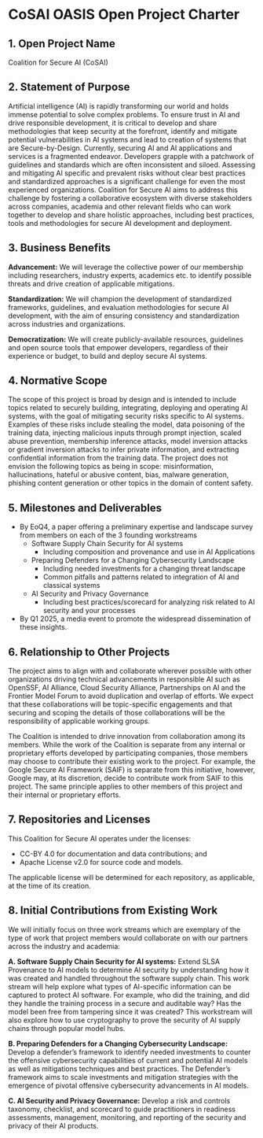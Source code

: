 # CoSAI OASIS Open Project Charter

## 1. Open Project Name 
Coalition for Secure AI (CoSAI)

## 2. Statement of Purpose 
Artificial intelligence (AI) is rapidly transforming our world and holds immense potential to solve complex problems. To ensure trust in AI and drive responsible development, it is critical to develop and share methodologies that keep security at the forefront, identify and mitigate potential vulnerabilities in AI systems and lead to creation of systems that are Secure-by-Design. 
Currently, securing AI and AI applications and services is a fragmented endeavor. Developers grapple with a patchwork of guidelines and standards which are often inconsistent and siloed. Assessing and mitigating AI specific and prevalent risks without clear best practices and standardized approaches is a significant challenge for even the most experienced organizations. 
Coalition for Secure AI aims to address this challenge by fostering a collaborative ecosystem with diverse stakeholders across companies, academia and other relevant fields who can work together to develop and share holistic approaches, including best practices, tools and methodologies for secure AI development and deployment.

## 3. Business Benefits 
**Advancement:** We will leverage the collective power of our membership including researchers, industry experts, academics etc. to identify possible threats and drive creation of applicable mitigations. 

**Standardization:** We will champion the development of standardized frameworks, guidelines, and evaluation methodologies for secure AI development, with the aim of ensuring consistency and standardization across industries and organizations.

**Democratization:** We will create publicly-available resources, guidelines and open source tools that empower developers, regardless of their experience or budget, to build and deploy secure AI systems.

## 4. Normative Scope 
The scope of this project is broad by design and is intended to include topics related to securely building, integrating, deploying and operating AI systems, with the goal of mitigating security risks specific to AI systems. 
Examples of these risks include stealing the model, data poisoning of the training data, injecting malicious inputs through prompt injection, scaled abuse prevention, membership inference attacks, model inversion attacks or gradient inversion attacks to infer private information, and extracting confidential information from the training data. 
The project does not envision the following topics as being in scope: misinformation, hallucinations, hateful or abusive content, bias, malware generation, phishing content generation or other topics in the domain of content safety.

## 5. Milestones and Deliverables 
* By EoQ4, a paper offering a preliminary expertise and landscape survey from members on each of the 3 founding workstreams
  * Software Supply Chain Security for AI systems 
    * Including composition and provenance and use in AI Applications 
  * Preparing Defenders for a Changing Cybersecurity Landscape 
    * Including needed investments for a changing threat landscape 
    * Common pitfalls and patterns related to integration of AI and classical systems   
  * AI Security and Privacy Governance 
    * Including best practices/scorecard for analyzing risk related to AI security and your processes 
* By Q1 2025, a media event to promote the widespread dissemination of these insights.
  
## 6. Relationship to Other Projects 
The project aims to align with and collaborate wherever possible with other organizations driving technical advancements in responsible AI such as OpenSSF, AI Alliance, Cloud Security Alliance, Partnerships on AI and the Frontier Model Forum to avoid duplication and overlap of efforts. We expect that these collaborations will be topic-specific engagements and that securing and scoping the details of those collaborations will be the responsibility of applicable working groups.

The Coalition is intended to drive innovation from collaboration among its members. While the work of the Coalition is separate from any internal or proprietary efforts developed by participating companies, those members may choose to contribute their existing work to the project. For example, the Google Secure AI Framework (SAIF) is separate from this initiative, however, Google may, at its discretion, decide to contribute work from SAIF to this project. The same principle applies to other members of this project and their internal or proprietary efforts.

## 7. Repositories and Licenses 
This Coalition for Secure AI operates under the licenses: 
* CC-BY 4.0 for documentation and data contributions; and 
* Apache License v2.0 for source code and models.
  
The applicable license will be determined for each repository, as applicable, at the time of its creation.

## 8. Initial Contributions from Existing Work 
We will initially focus on three work streams which are exemplary of the type of work that project members would collaborate on with our partners across the industry and academia: 

**A. Software Supply Chain Security for AI systems:** Extend SLSA Provenance to AI models to determine AI security by understanding how it was created and handled throughout the software supply chain. This work stream will help explore what types of AI-specific information can be captured to protect AI software. For example, who did the training, and did they handle the training process in a secure and auditable way? Has the model been free from tampering since it was created? This workstream will also explore how to use cryptography to prove the security of AI supply chains through popular model hubs. 
  
**B. Preparing Defenders for a Changing Cybersecurity Landscape:** Develop a defender’s framework to identify needed investments to counter the offensive cybersecurity capabilities of current and potential AI models as well as mitigations techniques and best practices. The Defender’s framework aims to scale investments and mitigation strategies with the emergence of pivotal offensive cybersecurity advancements in AI models. 
  
**C. AI Security and Privacy Governance:** Develop a risk and controls taxonomy, checklist, and scorecard to guide practitioners in readiness assessments, management, monitoring, and reporting of the security and privacy of their AI products.


